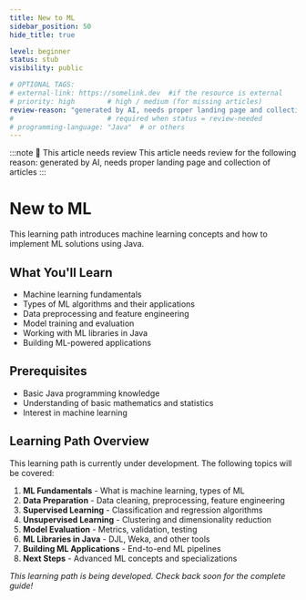 ```yaml
---
title: New to ML
sidebar_position: 50
hide_title: true

level: beginner
status: stub
visibility: public

# OPTIONAL TAGS:
# external-link: https://somelink.dev  #if the resource is external
# priority: high        # high / medium (for missing articles)
review-reason: "generated by AI, needs proper landing page and collection of articles"
#                       # required when status = review-needed
# programming-language: "Java"  # or others
---
```


:::note 👀 This article needs review
This article needs review for the following reason: generated by AI, needs proper landing page and collection of articles
:::

# New to ML

This learning path introduces machine learning concepts and how to implement ML solutions using Java.

## What You'll Learn

- Machine learning fundamentals
- Types of ML algorithms and their applications
- Data preprocessing and feature engineering
- Model training and evaluation
- Working with ML libraries in Java
- Building ML-powered applications

## Prerequisites

- Basic Java programming knowledge
- Understanding of basic mathematics and statistics
- Interest in machine learning

## Learning Path Overview

This learning path is currently under development. The following topics will be covered:

1. **ML Fundamentals** - What is machine learning, types of ML
2. **Data Preparation** - Data cleaning, preprocessing, feature engineering
3. **Supervised Learning** - Classification and regression algorithms
4. **Unsupervised Learning** - Clustering and dimensionality reduction
5. **Model Evaluation** - Metrics, validation, testing
6. **ML Libraries in Java** - DJL, Weka, and other tools
7. **Building ML Applications** - End-to-end ML pipelines
8. **Next Steps** - Advanced ML concepts and specializations

*This learning path is being developed. Check back soon for the complete guide!*
